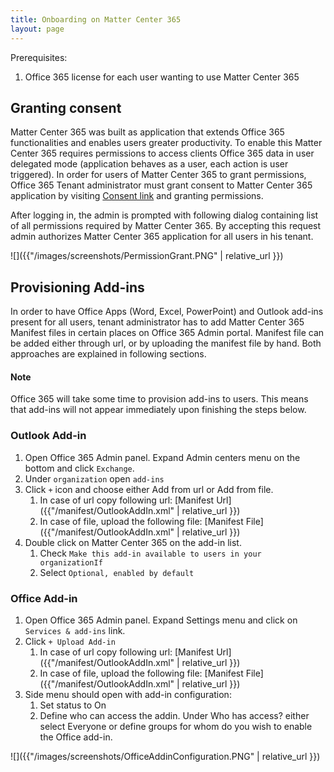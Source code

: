 ```yaml
---
title: Onboarding on Matter Center 365
layout: page
---
```


Prerequisites:
1. Office 365 license for each user wanting to use Matter Center 365


## Granting consent

Matter Center 365 was built as application that extends Office 365 functionalities and enables users greater productivity. To enable this Matter Center 365 requires permissions to access clients Office 365 data in user delegated mode (application behaves as a user, each action is user triggered). In order for users of Matter Center 365 to grant permissions, Office 365 Tenant administrator must grant consent to Matter Center 365 application by visiting [Consent link](https://login.microsoftonline.com/common/oauth2/authorize?resource=https:%2F%2Fgraph.microsoft.com%2F&client_id=bed9d0a9-1843-4892-80ee-42d1980c9966&response_type=code&redirect_uri=https:%2F%2Fapp.mattercenter365.com%2FAuthentication%2FAuthorize&x-client-SKU=.NET&x-client-Ver=2.24.0.0&x-client-CPU=x64&x-client-OS=Microsoft+Windows+NT+6.2.9200.0&prompt=admin_consent) and granting permissions.

After logging in, the admin is prompted with following dialog containing list of all permissions required by Matter Center 365. By accepting this request admin authorizes Matter Center 365 application for all users in his tenant.

![]({{"/images/screenshots/PermissionGrant.PNG" | relative_url }})


## Provisioning Add-ins

In order to have Office Apps (Word, Excel, PowerPoint) and Outlook add-ins present for all users, tenant administrator has to add Matter Center 365 Manifest files in certain places on Office 365 Admin portal. Manifest file can be added either through url, or by uploading the manifest file by hand. Both approaches are  explained in following sections.


#### Note
Office 365 will take some time to provision add-ins to users. This means that add-ins will not appear immediately upon finishing the steps below.

### Outlook Add-in

1. Open Office 365 Admin panel. Expand Admin centers menu on the bottom and click `Exchange`.
2. Under `organization` open `add-ins`
3. Click `+` icon and choose either Add from url or Add from file.
    1. In case of url copy following url: [Manifest Url]({{"/manifest/OutlookAddIn.xml" | relative_url }})
    2. In case of file, upload the following file: [Manifest File]({{"/manifest/OutlookAddIn.xml" | relative_url }})
4. Double click on Matter Center 365 on the add-in list.
    1. Check `Make this add-in available to users in your organizationIf `
    2. Select `Optional, enabled by default`


### Office Add-in

1. Open Office 365 Admin panel. Expand Settings menu and click on `Services & add-ins` link.
2. Click `+ Upload Add-in`
    1. In case of url copy following url: [Manifest Url]({{"/manifest/OutlookAddIn.xml" | relative_url }})
    2. In case of file, upload the following file: [Manifest File]({{"/manifest/OutlookAddIn.xml" | relative_url }})
3. Side menu should open with add-in configuration:
    1. Set status to On
    2. Define who can access the addin. Under Who has access? either select Everyone or define groups for whom do you wish to enable the Office add-in.

![]({{"/images/screenshots/OfficeAddinConfiguration.PNG" | relative_url }})
